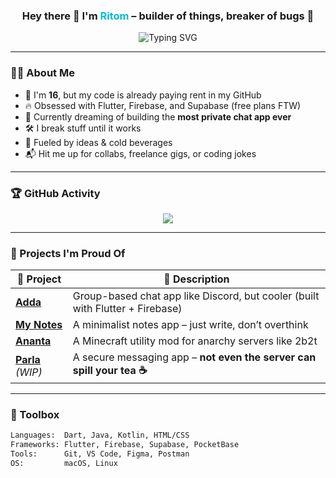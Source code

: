 <!-- Fun intro banner -->
<h3 align="center">
  Hey there 👋 I'm <span style="color:#00bcd4">Ritom</span> – builder of things, breaker of bugs 🐛
</h3>
<p align="center">
  <img src="https://readme-typing-svg.demolab.com?font=Fira+Code&size=22&pause=1000&color=00BCD4&center=true&vCenter=true&width=440&lines=Flutter+Fanboy+%F0%9F%9A%80;Java+%26+Kotlin+Native+%F0%9F%91%BD;Coding+since+I+could+spell+%22print()%22;I+build+apps+for+fun+and+the+future" alt="Typing SVG" />
</p>

---

### 🧑‍💻 About Me

- 👶 I'm **16**, but my code is already paying rent in my GitHub
- 🔥 Obsessed with Flutter, Firebase, and Supabase (free plans FTW)
- 💭 Currently dreaming of building the **most private chat app ever**
- 🛠️ I break stuff until it works
- 🧃 Fueled by ideas & cold beverages
- 📬 Hit me up for collabs, freelance gigs, or coding jokes

---

### 🏆 GitHub Activity

<p align="center">
  <img src="https://github-readme-streak-stats.herokuapp.com?user=mister-ritom&theme=tokyonight&hide_border=true" />
</p>

---

### 💼 Projects I'm Proud Of

| 🚀 Project | 📝 Description |
|----------|---------------|
| [**Adda**](https://github.com/mister-ritom/adda) | Group-based chat app like Discord, but cooler (built with Flutter + Firebase) |
| [**My Notes**](https://github.com/mister-ritom/mynotes) | A minimalist notes app – just write, don’t overthink |
| [**Ananta**](https://github.com/mister-ritom/ananta) | A Minecraft utility mod for anarchy servers like 2b2t |
| [**Parla**](https://github.com/mister-ritom/parla) *(WIP)* | A secure messaging app – **not even the server can spill your tea ☕** |

---

### 🧰 Toolbox

```txt
Languages:  Dart, Java, Kotlin, HTML/CSS
Frameworks: Flutter, Firebase, Supabase, PocketBase
Tools:      Git, VS Code, Figma, Postman
OS:         macOS, Linux
